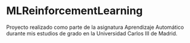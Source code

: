 # MLReinforcementLearning
Proyecto realizado como parte de la asignatura Aprendizaje Automático durante mis estudios de grado en la Universidad Carlos III de Madrid.
